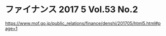 # ファイナンス 2017 5 Vol.53 No.2
https://www.mof.go.jp/public_relations/finance/denshi/201705/html5.html#page=1
